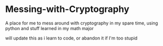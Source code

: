# Messing-with-Cryptography
A place for me to mess around with cryptography in my spare time, using python and stuff learned in my math major

will update this as i learn to code, or abandon it if I'm too stupid
